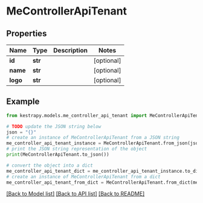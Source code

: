 # MeControllerApiTenant


## Properties

Name | Type | Description | Notes
------------ | ------------- | ------------- | -------------
**id** | **str** |  | [optional] 
**name** | **str** |  | [optional] 
**logo** | **str** |  | [optional] 

## Example

```python
from kestrapy.models.me_controller_api_tenant import MeControllerApiTenant

# TODO update the JSON string below
json = "{}"
# create an instance of MeControllerApiTenant from a JSON string
me_controller_api_tenant_instance = MeControllerApiTenant.from_json(json)
# print the JSON string representation of the object
print(MeControllerApiTenant.to_json())

# convert the object into a dict
me_controller_api_tenant_dict = me_controller_api_tenant_instance.to_dict()
# create an instance of MeControllerApiTenant from a dict
me_controller_api_tenant_from_dict = MeControllerApiTenant.from_dict(me_controller_api_tenant_dict)
```
[[Back to Model list]](../README.md#documentation-for-models) [[Back to API list]](../README.md#documentation-for-api-endpoints) [[Back to README]](../README.md)


